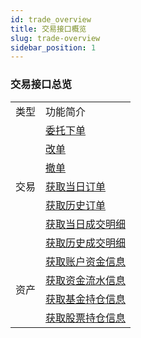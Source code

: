 ```yaml
---
id: trade_overview
title: 交易接口概览
slug: trade-overview
sidebar_position: 1
---
```


### 交易接口总览

<table>
    <tr>
        <td>类型</td>
        <td>功能简介</td>
    </tr>
    <tr>
        <td rowspan="7">交易</td>
        <td><a href="./order/submit">委托下单</a></td>
    </tr>
    <tr>
        <td><a href="./order/replace">改单</a></td>
    </tr>
    <tr>
        <td><a href="./order/withdraw">撤单</a></td>
    </tr>
    <tr>
        <td><a href="./order/today_orders">获取当日订单</a></td>
    </tr>
    <tr>
        <td><a href="./order/history_orders">获取历史订单</a></td>
    </tr>
    <tr>
        <td><a href="./execution/today_executions">获取当日成交明细</a></td>
    </tr>
    <tr>
        <td><a href="./execution/history_executions">获取历史成交明细</a></td>
    </tr>
<tr>
        <td rowspan="4">资产</td>
        <td><a href="./asset/account">获取账户资金信息</a></td>
    </tr>
    <tr>
        <td><a href="./asset/cashflow">获取资金流水信息</a></td>
    </tr>
<tr>
        <td><a href="./asset/fund">获取基金持仓信息</a></td>
    </tr>
<tr>
        <td><a href="./asset/stock">获取股票持仓信息</a></td>
    </tr>
</table>
